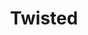 ---
title:  Twisted
kunstenaar: Pavel Knapek
expositie: Ceramics 2018
tekoop: ja
prijs: 500
techniek: Porcelain
afmetingen: H. 39 cm. – W. 27 cm. – D. 2 cm.
lang: en
---